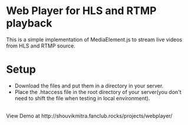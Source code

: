 # Web Player for HLS and RTMP playback
This is a simple implementation of MediaElement.js to stream live videos from HLS and RTMP source. 

# Setup
* Download the files and put them in a directory in your server. 
* Place the .htaccess file in the root directory of your server(you don't need to shift the file when testing in local environment).
<br>
View Demo at http://shouvikmitra.fanclub.rocks/projects/webplayer/
